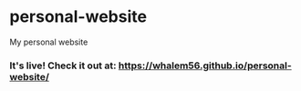 # personal-website
My personal website

### It's live! Check it out at:   https://whalem56.github.io/personal-website/

